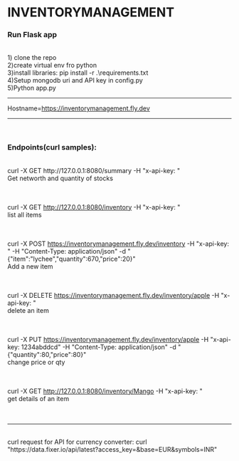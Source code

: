 # INVENTORYMANAGEMENT
<h3>Run Flask app</h3><br>
1) clone the repo<br>
2)create virtual env fro python<br>
3)install libraries: pip install -r .\requirements.txt<br>
4)Setup mongodb uri and API key in config.py<br>
5)Python app.py<br><hr>

Hostname=https://inventorymanagement.fly.dev
<br><hr><br>

<h3>Endpoints(curl samples):</h3><br>
curl -X GET http://127.0.0.1:8080/summary -H "x-api-key: <yourapikey>"<br>
Get networth and quantity of stocks<br><br><br>

curl -X GET http://127.0.0.1:8080/inventory -H "x-api-key: <yourapikey>"<br> 
list all items<br><br><br>


curl -X POST https://inventorymanagement.fly.dev/inventory -H "x-api-key: <yourapikey>" -H "Content-Type: application/json" -d "{\"item\":\"lychee\",\"quantity\":670,\"price\":20}"<br>
Add a new item<br><br><br>


curl -X DELETE https://inventorymanagement.fly.dev/inventory/apple -H "x-api-key: <yourapikey>" <br>
delete an item<br><br><br>


curl -X PUT https://inventorymanagement.fly.dev/inventory/apple -H "x-api-key: 1234abddcd" -H "Content-Type: application/json" -d "{\"quantity\":80,\"price\":80}"<br>
change price or qty<br><br><br>


curl -X GET http://127.0.0.1:8080/inventory/Mango -H "x-api-key: <yourapikey>" <br>
get details of an item<br><br><br>

<hr><br>
</strong>curl request for API for currency converter: curl "https://data.fixer.io/api/latest?access_key=<fixerioAPIkey>&base=EUR&symbols=INR"<br>

